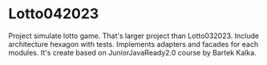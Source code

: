 # Lotto042023

Project simulate lotto game. That's larger project than Lotto032023. Include architecture hexagon with tests. Implements
adapters and facades for each modules.
It's create based on JuniorJavaReady2.0 course by Bartek Kalka.